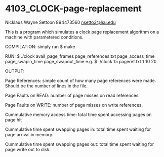 # 4103_CLOCK-page-replacement
Nicklaus Wayne Settoon 894473560 nsetto3@lsu.edu

This is a program which simulates a clock page replacement algorithm on a machine with parametered conditions.

COMPILATION:
simply run $ make

RUN:
$ ./clock avail_page_frames page_references.txt page_access_time page_swapin_time page_swapout_time
    e.g. $ ./clock 15 pageref.txt 1 10 20

OUTPUT:

Page References: simple count of how many page references were made. Should be the number of lines in the file.

Page Faults on READ: number of page misses on read references.

Page Faults on WRITE: number of page misses on write references.

Cummulative memory access time: total time spent accessing pages on page hit

Cummulative time spent swapping pages in: total time spent waiting for page arrival in memory.

Cummulative time spent swapping pages out: total time spent waiting for page write out to disk.

